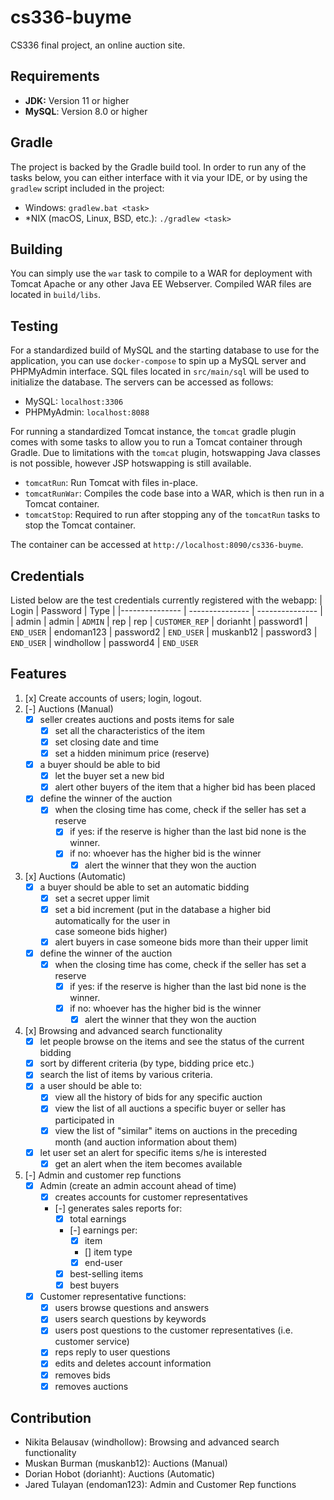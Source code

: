 # cs336-buyme

CS336 final project, an online auction site.

## Requirements

- **JDK:** Version 11 or higher
- **MySQL**: Version 8.0 or higher

## Gradle

The project is backed by the Gradle build tool. 
In order to run any of the tasks below, you can either interface with it via your IDE,
or by using the `gradlew` script included in the project:

- Windows: `gradlew.bat <task>`
- *NIX (macOS, Linux, BSD, etc.): `./gradlew <task>`

## Building

You can simply use the `war` task to compile to a WAR for deployment with Tomcat Apache or any other Java EE Webserver. 
Compiled WAR files are located in `build/libs`.

## Testing

For a standardized build of MySQL and the starting database to use for the application, you can use `docker-compose` to spin up a MySQL server and PHPMyAdmin interface. SQL files located in `src/main/sql` will be used to initialize the database. The servers can be accessed as follows:

- MySQL: `localhost:3306`
- PHPMyAdmin: `localhost:8088`

For running a standardized Tomcat instance, the `tomcat` gradle plugin comes with some tasks to allow you to run a Tomcat container through Gradle.
Due to limitations with the `tomcat` plugin, hotswapping Java classes is not possible, however JSP hotswapping is still available.

- `tomcatRun`: Run Tomcat with files in-place.
- `tomcatRunWar`: Compiles the code base into a WAR, which is then run in a Tomcat container.
- `tomcatStop`: Required to run after stopping any of the `tomcatRun` tasks to stop the Tomcat container.

The container can be accessed at `http://localhost:8090/cs336-buyme`.

## Credentials
Listed below are the test credentials currently registered with the webapp:
| Login   | Password    | Type |
|--------------- | --------------- | --------------- |
| admin   | admin   | `ADMIN`
| rep   | rep  | `CUSTOMER_REP`
| dorianht   | password1   | `END_USER`
| endoman123   | password2   | `END_USER`
| muskanb12   | password3   | `END_USER`
| windhollow   | password4   | `END_USER`

## Features
1. [x] Create accounts of users; login, logout.
2. [-] Auctions (Manual)
    * [x] seller creates auctions and posts items for sale
        - [x] set all the characteristics of the item
        - [x] set closing date and time
        - [x] set a hidden minimum price (reserve)
    * [x] a buyer should be able to bid
        - [x] let the buyer set a new bid
        - [x] alert other buyers of the item that a higher bid has been placed 
    * [x] define the winner of the auction
        - [x] when the closing time has come, check if the seller has set a reserve
            * [x] if yes: if the reserve is higher than the last bid none is the winner.
            * [x] if no: whoever has the higher bid is the winner
                - [x] alert the winner that they won the auction
3. [x] Auctions (Automatic)
    * [x] a buyer should be able to set an automatic bidding
        - [x] set a secret upper limit
        - [x] set a bid increment (put in the database a higher bid automatically for the user in       
       case someone bids higher)
        - [x] alert buyers in case someone bids more than their upper limit 
    * [x] define the winner of the auction
        - [x] when the closing time has come, check if the seller has set a reserve
            * [x] if yes: if the reserve is higher than the last bid none is the winner.
            * [x] if no: whoever has the higher bid is the winner
                - [x] alert the winner that they won the auction
4. [x] Browsing and advanced search functionality
    * [x] let people browse on the items and see the status of the current bidding
    * [x] sort by different criteria (by type, bidding price etc.)
    * [x] search the list of items by various criteria.
    * [x] a user should be able to:
        - [x] view all the history of bids for any specific auction
        - [x] view the list of all auctions a specific buyer or seller has participated in
        - [x] view the list of "similar" items on auctions in the preceding month (and auction information about them)
    * [x] let user set an alert for specific items s/he is interested 
        - [x] get an alert when the item becomes available
5. [-] Admin and customer rep functions
    * [x] Admin (create an admin account ahead of time)
        - [x] creates accounts for customer representatives
        - [-] generates sales reports for:
            * [x] total earnings
            * [-] earnings per:
                - [x] item
                - [] item type
                - [x] end-user
            * [x] best-selling items
            * [x] best buyers
    * [x] Customer representative functions:
        - [x] users browse questions and answers
        - [x] users search questions by keywords
        - [x] users post questions to the customer representatives (i.e. customer service)
        - [x] reps reply to user questions
        - [x] edits and deletes account information
        - [x] removes bids 
        - [x] removes auctions 

## Contribution
- Nikita Belausav (windhollow): Browsing and advanced search functionality
- Muskan Burman (muskanb12): Auctions (Manual)
- Dorian Hobot (dorianht): Auctions (Automatic)
- Jared Tulayan (endoman123): Admin and Customer Rep functions